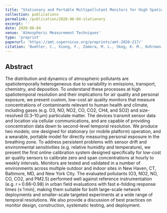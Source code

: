 ```yaml
---
title: "Stationary and Portable Multipollutant Monitors for High Spatiotemporal Resolution Air Quality Studies including Online Calibration"
collection: publications
permalink: /publication/2020-06-04-stationary
excerpt: ''
date: 2020-06-04
venue: 'Atmospheric Measurement Techniques'
type: 'preprint'
paperurl: 'https://amt.copernicus.org/preprints/amt-2020-217/'
citation: 'Buehler, C., Xiong, F., Zamora, M. L., Skog, K. M., Kohrman-Glaser, J., Colton, S., McNamara, M., Ryan, K., Redlich, C., <b>Bartos, M.</b>, Wong, B., Kerkez, B., Koehler, K., and Gentner, D. R. (2020). Stationary and Portable Multipollutant Monitors for High Spatiotemporal Resolution Air Quality Studies including Online Calibration, <i>Atmospheric Measurement Techniques Discussions</i>, doi: 10.5194/amt-2020-217 (in review).'
---
```


## Abstract

The distribution and dynamics of atmospheric pollutants are spatiotemporally heterogeneous due to variability in emissions, transport, chemistry, and deposition. To understand these processes at high spatiotemporal resolution and their implications for air quality and personal exposure, we present custom, low-cost air quality monitors that measure concentrations of contaminants relevant to human health and climate, including gases (e.g. O3, NO, NO2, CO, CO2, CH4, and SO2) and size-resolved (0.3–10 µm) particulate matter. The devices transmit sensor data and location via cellular communications, and are capable of providing concentration data down to second-level temporal resolution. We produce two models; one designed for stationary (or mobile platform) operation, and a wearable, portable model for directly measuring personal exposure in the breathing zone. To address persistent problems with sensor drift and environmental sensitivities (e.g. relative humidity and temperature), we present the first online calibration system designed specifically for low-cost air quality sensors to calibrate zero and span concentrations at hourly to weekly intervals. Monitors are tested and validated in a number of environments across multiple outdoor and indoor sites in New Haven, CT, Baltimore, MD, and New York City. The evaluated pollutants (O3, NO2, NO, CO, CO2, and PM2.5) performed well against reference instrumentation (e.g. r = 0.66–0.98) in urban field evaluations with fast e-folding response times (≤ 1 min), making them suitable for both large-scale network deployments and smaller-scale targeted experiments at a wide range of temporal resolutions. We also provide a discussion of best practices on monitor design, construction, systematic testing, and deployment.
